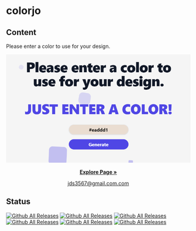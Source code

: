 # colorjo

## Content

Please enter a color to use for your design.

![Image Title](/public/colorjo_readme.png)

<p align="center">
  <a href="https://dongseob.github.io/out-of-the-blue/" target="_blank"><strong>Explore Page »</strong></a>
</p>

<p align="center">
    <a href="mailto:jds3567@gmail.com" target="_blank">
        jds3567@gmail.com.com
    </a>
</p>


## Status

[![Github All Releases](https://img.shields.io/github/languages/count/dongseob/colorjo )]()<!-- 사용언어 수 -->
[![Github All Releases](https://img.shields.io/github/languages/top/dongseob/colorjo )]()<!-- 최다사용언어 -->
[![Github All Releases](https://img.shields.io/github/downloads/dongseob/colorjo/total.svg)]()<!-- 레포 다운로드 수 -->
[![Github All Releases](https://img.shields.io/github/repo-size/dongseob/colorjo)]()<!-- 레포 사이즈 -->
[![Github All Releases](https://img.shields.io/github/commit-activity/m/dongseob/colorjo)]()<!-- 달에 몇번 커밋했는지 -->
[![Github All Releases](https://img.shields.io/github/last-commit/dongseob/colorjo)]()<!-- 마지막커밋 날짜 -->
